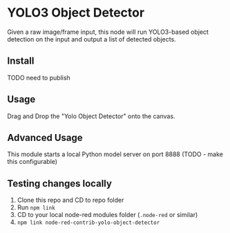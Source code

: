 # YOLO3 Object Detector

<!-- [![Travis (.com) branch](https://img.shields.io/travis/com/tmobile/node-red-contrib-array-iterator/master?style=flat-square)](https://travis-ci.com/tmobile/node-red-contrib-array-iterator) ![GitHub package.json version](https://img.shields.io/github/package-json/v/tmobile/node-red-contrib-array-iterator?style=flat-square) [![npm (scoped)](https://img.shields.io/npm/v/@tmus/node-red-contrib-array-iterator?style=flat-square)](https://www.npmjs.com/package/@tmus/node-red-contrib-array-iterator) -->

Given a raw image/frame input, this node will run YOLO3-based object detection
on the input and output a list of detected objects.

## Install

TODO need to publish

## Usage

Drag and Drop the "Yolo Object Detector" onto the canvas.

## Advanced Usage

This module starts a local Python model server on port 8888 (TODO - make this configurable)

## Testing changes locally

1. Clone this repo and CD to repo folder
2. Run `npm link`
3. CD to your local node-red modules folder (`.node-red` or similar)
4. `npm link node-red-contrib-yolo-object-detector`
